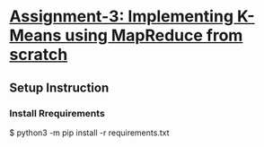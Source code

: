 # [Assignment-3: Implementing K-Means using MapReduce from scratch](https://docs.google.com/document/u/1/d/e/2PACX-1vQ6UvQzah5o2mcVjFpb6llZrOaqPz6PiQ4m_7zYlRDeYdHWJ77ziYN22-HyE0VDnHBxojsHPnqu1nf7/pub)

## Setup Instruction

### Install Rrequirements

$ python3 -m pip install -r requirements.txt

